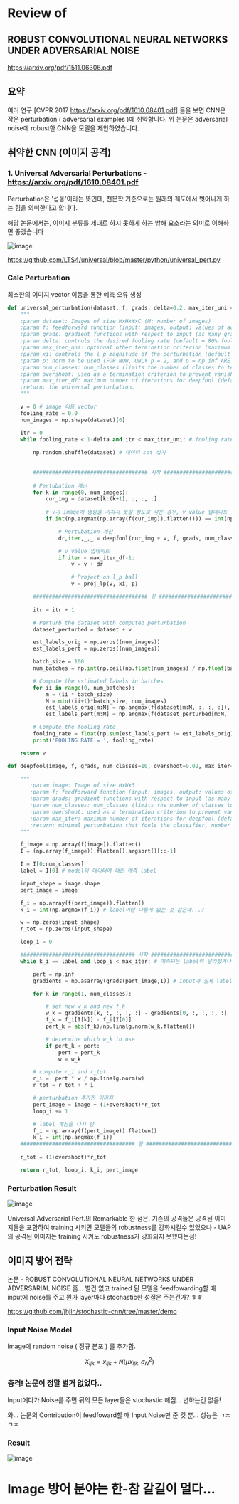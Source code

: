 
# Review of 
## ROBUST CONVOLUTIONAL NEURAL NETWORKS UNDER ADVERSARIAL NOISE

https://arxiv.org/pdf/1511.06306.pdf

## 요약

여러 연구 [CVPR 2017 https://arxiv.org/pdf/1610.08401.pdf] 들을 보면 CNN은 작은 perturbation ( adversarial examples )에 취약합니다. 위 논문은 adversarial noise에 robust한 CNN을 모델을 제안하였습니다. 

## 취약한 CNN (이미지 공격)

### 1. Universal Adversarial Perturbations - https://arxiv.org/pdf/1610.08401.pdf

Perturbation은 '섭동'이라는 뜻인데, 천문학 기준으로는 원래의 궤도에서 벗어나게 하는 힘을 의미한다고 합니다. 

해당 논문에서는, 이미지 분류를 제대로 하지 못하게 하는 방해 요소라는 의미로 이해하면 좋겠습니다

![image](https://pbs.twimg.com/media/CwFOOn-WcAADvRv.jpg)

https://github.com/LTS4/universal/blob/master/python/universal_pert.py

### Calc Perturbation

최소한의 이미지 vector 이동을 통한 예측 오류 생성


```python
def universal_perturbation(dataset, f, grads, delta=0.2, max_iter_uni = np.inf, xi=10, p=np.inf, num_classes=10, overshoot=0.02, max_iter_df=10):
    """
    :param dataset: Images of size MxHxWxC (M: number of images)
    :param f: feedforward function (input: images, output: values of activation BEFORE softmax)
    :param grads: gradient functions with respect to input (as many gradients as classes).
    :param delta: controls the desired fooling rate (default = 80% fooling rate)
    :param max_iter_uni: optional other termination criterion (maximum number of iteration, default = np.inf)
    :param xi: controls the l_p magnitude of the perturbation (default = 10)
    :param p: norm to be used (FOR NOW, ONLY p = 2, and p = np.inf ARE ACCEPTED!) (default = np.inf)
    :param num_classes: num_classes (limits the number of classes to test against, by default = 10)
    :param overshoot: used as a termination criterion to prevent vanishing updates (default = 0.02).
    :param max_iter_df: maximum number of iterations for deepfool (default = 10)
    :return: the universal perturbation.
    """

    v = 0 # image 이동 vector
    fooling_rate = 0.0
    num_images = np.shape(dataset)[0]

    itr = 0
    while fooling_rate < 1-delta and itr < max_iter_uni: # fooling rate가 어느정도 이상이 되거나, 많은 iteration을 돌았을 때
        
        np.random.shuffle(dataset) # 데이터 set 섞기
        
        
        #################################### 시작 ##########################################
        
        # Pertubation 계산
        for k in range(0, num_images):
            cur_img = dataset[k:(k+1), :, :, :]
            
            # v가 image에 영향을 끼치지 못할 정도로 작은 경우, v value 업데이트
            if int(np.argmax(np.array(f(cur_img)).flatten())) == int(np.argmax(np.array(f(cur_img+v)).flatten())):

                # Pertubation 계산
                dr,iter,_,_ = deepfool(cur_img + v, f, grads, num_classes=num_classes, overshoot=overshoot, max_iter=max_iter_df)

                # v value 업데이트
                if iter < max_iter_df-1:
                    v = v + dr

                    # Project on l_p ball
                    v = proj_lp(v, xi, p)

        #################################### 끝 ##########################################
                    
        itr = itr + 1

        # Perturb the dataset with computed perturbation
        dataset_perturbed = dataset + v

        est_labels_orig = np.zeros((num_images))
        est_labels_pert = np.zeros((num_images))

        batch_size = 100
        num_batches = np.int(np.ceil(np.float(num_images) / np.float(batch_size)))

        # Compute the estimated labels in batches
        for ii in range(0, num_batches):
            m = (ii * batch_size)
            M = min((ii+1)*batch_size, num_images)
            est_labels_orig[m:M] = np.argmax(f(dataset[m:M, :, :, :]), axis=1).flatten()
            est_labels_pert[m:M] = np.argmax(f(dataset_perturbed[m:M, :, :, :]), axis=1).flatten()

        # Compute the fooling rate
        fooling_rate = float(np.sum(est_labels_pert != est_labels_orig) / float(num_images))
        print('FOOLING RATE = ', fooling_rate)

    return v
```


```python
def deepfool(image, f, grads, num_classes=10, overshoot=0.02, max_iter=50):

    """
       :param image: Image of size HxWx3
       :param f: feedforward function (input: images, output: values of activation BEFORE softmax).
       :param grads: gradient functions with respect to input (as many gradients as classes).
       :param num_classes: num_classes (limits the number of classes to test against, by default = 10)
       :param overshoot: used as a termination criterion to prevent vanishing updates (default = 0.02).
       :param max_iter: maximum number of iterations for deepfool (default = 10)
       :return: minimal perturbation that fools the classifier, number of iterations that it required, new estimated_label and perturbed image
    """

    f_image = np.array(f(image)).flatten()
    I = (np.array(f_image)).flatten().argsort()[::-1]

    I = I[0:num_classes]
    label = I[0] # model의 데이터에 대한 예측 label

    input_shape = image.shape
    pert_image = image

    f_i = np.array(f(pert_image)).flatten()
    k_i = int(np.argmax(f_i)) # label이랑 다를게 없는 것 같은데...?

    w = np.zeros(input_shape)
    r_tot = np.zeros(input_shape)

    loop_i = 0

    #################################### 시작 ##########################################
    while k_i == label and loop_i < max_iter: # 예측되는 label이 달라졌거나, iteration을 많이 돌렸으면 탈출!

        pert = np.inf
        gradients = np.asarray(grads(pert_image,I)) # input과 실제 label에 따른 변경될 gradient 계산

        for k in range(1, num_classes):

            # set new w_k and new f_k
            w_k = gradients[k, :, :, :, :] - gradients[0, :, :, :, :]
            f_k = f_i[I[k]] - f_i[I[0]]
            pert_k = abs(f_k)/np.linalg.norm(w_k.flatten())

            # determine which w_k to use
            if pert_k < pert:
                pert = pert_k
                w = w_k

        # compute r_i and r_tot
        r_i =  pert * w / np.linalg.norm(w)
        r_tot = r_tot + r_i

        # perturbation 추가한 이미지
        pert_image = image + (1+overshoot)*r_tot
        loop_i += 1

        # label 계산을 다시 함
        f_i = np.array(f(pert_image)).flatten()
        k_i = int(np.argmax(f_i))
    #################################### 끝 ##########################################
    
    r_tot = (1+overshoot)*r_tot

    return r_tot, loop_i, k_i, pert_image
```

### Perturbation Result

![image](http://i.imgur.com/T6fqjvP.png)

Universal Adversarial Pert.의 Remarkable 한 점은, 기존의 공격들은 공격된 이미지들을 포함하여 training 시키면 모델들의 robustness를 강화시킬수 있었으나 - UAP의 공격된 이미지는 training 시켜도 robustness가 강화되지 못했다는점!

## 이미지 방어 전략

논문 - ROBUST CONVOLUTIONAL NEURAL NETWORKS UNDER ADVERSARIAL NOISE
흠... 별건 없고 trained 된 모델을 feedfowarding할 때 input에 noise를 주고 뭔가 layer마다 stochastic한 성질은 주는건가? ㅎㅎ

https://github.com/jhjin/stochastic-cnn/tree/master/demo

### Input Noise Model

Image에 random noise ( 정규 분포 ) 를 추가함. 

$$ X_{ijk} = x_{ijk} + N(\mu x_{ijk},\sigma^2_N) $$

### 충격! 논문이 정말 별거 없었다..

Input에다가 Noise를 주면 뒤의 모든 layer들은 stochastic 해짐... 변하는건 없음!

와... 논문의 Contribution이 feedfoward할 때 Input Noise만 준 것 뿐... 성능은 ㄱㅊㄱㅊ

### Result

![image](https://github.com/jhjin/stochastic-cnn/raw/master/demo/visualization.jpg)

# Image 방어 분야는 한-참 갈길이 멀다...
